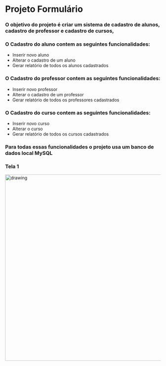 
# Projeto Formulário

### O objetivo do projeto é criar um sistema de cadastro de alunos, cadastro de professor e cadastro de cursos, 
### O Cadastro do aluno contem as seguintes funcionalidades: 

 - Inserir novo aluno
 - Alterar o cadastro de um aluno
 - Gerar relatório de todos os alunos cadastrados

### O Cadastro do professor contem as seguintes funcionalidades: 

 - Inserir novo professor
 - Alterar o cadastro de um professor
 - Gerar relatório de todos os professores cadastrados

### O Cadastro do curso contem as seguintes funcionalidades: 

 - Inserir novo curso
 - Alterar o curso
 - Gerar relatório de todos os cursos cadastrados 

### Para todas essas funcionalidades o projeto usa um banco de dados local MySQL 

### Tela 1
<img src="https://github.com/giovannaFantacini/FormularioAluno-POOE/assets/74154716/07487e9d-98ea-4fa9-8fa3-df09235ea3f7" alt="drawing" width="600"/>
